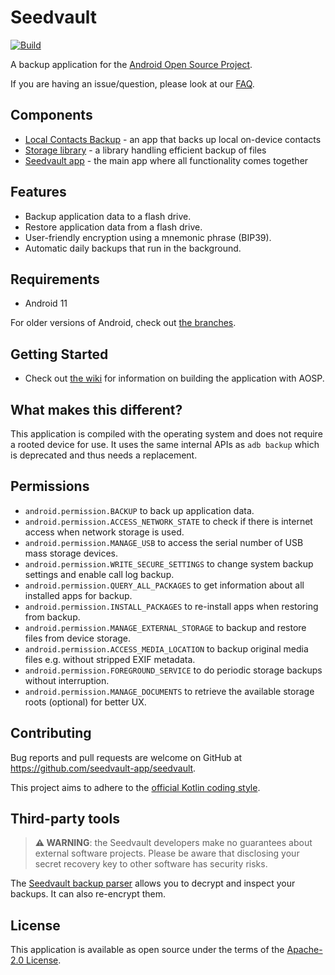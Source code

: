 # Seedvault
[![Build](https://github.com/seedvault-app/seedvault/workflows/Build/badge.svg?branch=master)](https://github.com/seedvault-app/seedvault/actions?query=branch%3Amaster+workflow%3ABuild)

A backup application for the [Android Open Source Project](https://source.android.com/).

If you are having an issue/question, please look at our [FAQ](../../wiki/FAQ).

## Components

* [Local Contacts Backup](contactsbackup) - an app that backs up local on-device contacts
* [Storage library](storage) - a library handling efficient backup of files
* [Seedvault app](app) - the main app where all functionality comes together

## Features
- Backup application data to a flash drive.
- Restore application data from a flash drive.
- User-friendly encryption using a mnemonic phrase (BIP39).
- Automatic daily backups that run in the background.

## Requirements

- Android 11

For older versions of Android, check out [the branches](https://github.com/seedvault-app/seedvault/branches).

## Getting Started
- Check out [the wiki](https://github.com/seedvault-app/seedvault/wiki) for information on building the application with 
AOSP.

## What makes this different?
This application is compiled with the operating system and does not require a rooted device for use.
It uses the same internal APIs as `adb backup` which is deprecated and thus needs a replacement.

## Permissions
* `android.permission.BACKUP` to back up application data.
* `android.permission.ACCESS_NETWORK_STATE` to check if there is internet access when network storage is used.
* `android.permission.MANAGE_USB` to access the serial number of USB mass storage devices.
* `android.permission.WRITE_SECURE_SETTINGS` to change system backup settings and enable call log backup.
* `android.permission.QUERY_ALL_PACKAGES` to get information about all installed apps for backup.
* `android.permission.INSTALL_PACKAGES` to re-install apps when restoring from backup.
* `android.permission.MANAGE_EXTERNAL_STORAGE` to backup and restore files from device storage.
* `android.permission.ACCESS_MEDIA_LOCATION` to backup original media files e.g. without stripped EXIF metadata.
* `android.permission.FOREGROUND_SERVICE` to do periodic storage backups without interruption.
* `android.permission.MANAGE_DOCUMENTS` to retrieve the available storage roots (optional) for better UX.

## Contributing
Bug reports and pull requests are welcome on GitHub at https://github.com/seedvault-app/seedvault.

This project aims to adhere to the [official Kotlin coding style](https://developer.android.com/kotlin/style-guide).

## Third-party tools

> **⚠ WARNING**: the Seedvault developers make no guarantees about external software projects.
> Please be aware that disclosing your secret recovery key to other software has security risks.

The [Seedvault backup parser](https://github.com/tlambertz/seedvault_backup_parser)
allows you to decrypt and inspect your backups.
It can also re-encrypt them.

## License
This application is available as open source under the terms of the [Apache-2.0 License](https://opensource.org/licenses/Apache-2.0).
